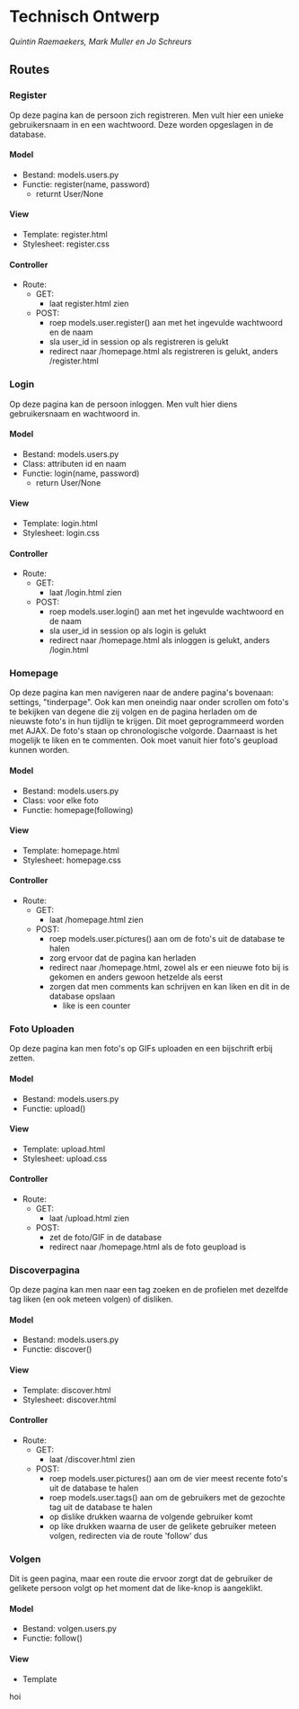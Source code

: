 # Technisch Ontwerp 
*Quintin Raemaekers, Mark Muller en Jo Schreurs*

## Routes
### Register
Op deze pagina kan de persoon zich registreren. Men vult hier een unieke gebruikersnaam in en een wachtwoord. Deze worden opgeslagen in de database.
#### Model
- Bestand: models.users.py
- Functie: register(name, password)
    - returnt User/None
#### View
- Template: register.html
- Stylesheet: register.css
#### Controller
- Route: 
    - GET: 
        - laat register.html zien
    - POST:
        - roep models.user.register() aan met het ingevulde wachtwoord en de naam
        - sla user_id in session op als registreren is gelukt
        - redirect naar /homepage.html als registreren is gelukt, anders /register.html

### Login
Op deze pagina kan de persoon inloggen. Men vult hier diens gebruikersnaam en wachtwoord in.
#### Model
- Bestand: models.users.py
- Class: attributen id en naam
- Functie: login(name, password)
    - return User/None
#### View
- Template: login.html
- Stylesheet: login.css
#### Controller
- Route:
    - GET:
        - laat /login.html zien
    - POST:
        - roep models.user.login() aan met het ingevulde wachtwoord en de naam
        - sla user_id in session op als login is gelukt
        - redirect naar /homepage.html als inloggen is gelukt, anders /login.html

### Homepage
Op deze pagina kan men navigeren naar de andere pagina's bovenaan: settings, "tinderpage". Ook kan men oneindig naar onder scrollen om foto's te bekijken van degene die zij volgen en de pagina herladen om de nieuwste foto's in hun tijdlijn te krijgen. Dit moet geprogrammeerd worden met AJAX. De foto's staan op chronologische volgorde. Daarnaast is het mogelijk te liken en te commenten. Ook moet vanuit hier foto's geupload kunnen worden.
#### Model
- Bestand: models.users.py
- Class: voor elke foto
- Functie: homepage(following)
#### View
- Template: homepage.html
- Stylesheet: homepage.css
#### Controller
- Route:
    - GET:
        - laat /homepage.html zien
    - POST:
        - roep models.user.pictures() aan om de foto's uit de database te halen
        - zorg ervoor dat de pagina kan herladen
        - redirect naar /homepage.html, zowel als er een nieuwe foto bij is gekomen en anders gewoon hetzelde als eerst
        - zorgen dat men comments kan schrijven en kan liken en dit in de database opslaan
            - like is een counter

### Foto Uploaden
Op deze pagina kan men foto's op GIFs uploaden en een bijschrift erbij zetten.
#### Model
- Bestand: models.users.py
- Functie: upload()
#### View
- Template: upload.html
- Stylesheet: upload.css
#### Controller
- Route:
    - GET:
        - laat /upload.html zien
    - POST:
        - zet de foto/GIF in de database
        - redirect naar /homepage.html als de foto geupload is
        
### Discoverpagina
Op deze pagina kan men naar een tag zoeken en de profielen met dezelfde tag liken (en ook meteen volgen) of disliken.
#### Model
- Bestand: models.users.py
- Functie: discover()
#### View
- Template: discover.html
- Stylesheet: discover.html
#### Controller
- Route:
    - GET: 
        - laat /discover.html zien
    - POST:
        - roep models.user.pictures() aan om de vier meest recente foto's uit de database te halen
        - roep models.user.tags() aan om de gebruikers met de gezochte tag uit de database te halen
        - op dislike drukken waarna de volgende gebruiker komt
        - op like drukken waarna de user de gelikete gebruiker meteen volgen, redirecten via de route 'follow' dus
        
### Volgen
Dit is geen pagina, maar een route die ervoor zorgt dat de gebruiker de gelikete persoon volgt op het moment dat de like-knop is aangeklikt.
#### Model
- Bestand: volgen.users.py
- Functie: follow()
#### View
- Template


hoi    
        





